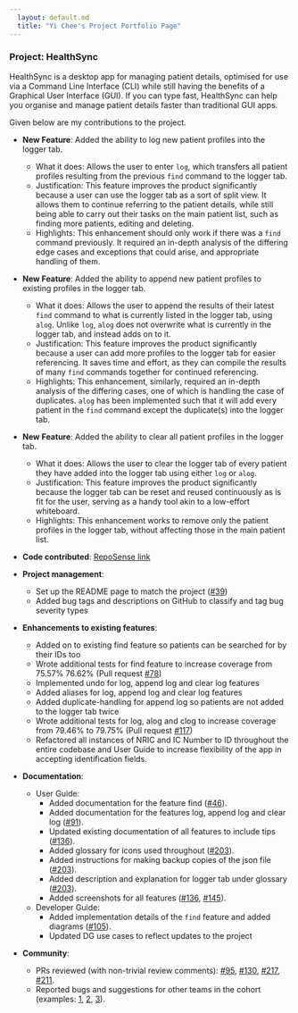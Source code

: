 ```yaml
---
  layout: default.md
  title: "Yi Chee's Project Portfolio Page"
---
```


### Project: HealthSync

HealthSync is a desktop app for managing patient details, optimised for use via a Command Line Interface (CLI) while still having the benefits of a Graphical User Interface (GUI). If you can type fast, HealthSync can help you organise and manage patient details faster than traditional GUI apps.

Given below are my contributions to the project.

* **New Feature**: Added the ability to log new patient profiles into the logger tab.
  * What it does: Allows the user to enter `log`, which transfers all patient profiles resulting from the previous `find` command to the logger tab.
  * Justification: This feature improves the product significantly because a user can use the logger tab as a sort of split view. It allows them to continue referring to the patient details, while still being able to carry out their tasks on the main patient list, such as finding more patients, editing and deleting.
  * Highlights: This enhancement should only work if there was a `find` command previously. It required an in-depth analysis of the differing edge cases and exceptions that could arise, and appropriate handling of them. 

* **New Feature**: Added the ability to append new patient profiles to existing profiles in the logger tab.
  * What it does: Allows the user to append the results of their latest `find` command to what is currently listed in the logger tab, using `alog`. Unlike `log`, `alog` does not overwrite what is currently in the logger tab, and instead adds on to it.
  * Justification: This feature improves the product significantly because a user can add more profiles to the logger tab for easier referencing. It saves time and effort, as they can compile the results of many `find` commands together for continued referencing.
  * Highlights: This enhancement, similarly, required an in-depth analysis of the differing cases, one of which is handling the case of duplicates. `alog` has been implemented such that it will add every patient in the `find` command except the duplicate(s) into the logger tab.

* **New Feature**: Added the ability to clear all patient profiles in the logger tab.
  * What it does: Allows the user to clear the logger tab of every patient they have added into the logger tab using either `log` or `alog`.
  * Justification: This feature improves the product significantly because the logger tab can be reset and reused continuously as is fit for the user, serving as a handy tool akin to a low-effort whiteboard.
  * Highlights: This enhancement works to remove only the patient profiles in the logger tab, without affecting those in the main patient list.

* **Code contributed**: [RepoSense link](https://nus-cs2103-ay2324s1.github.io/tp-dashboard/?search=hyc17003&breakdown=false&sort=groupTitle%20dsc&sortWithin=title&since=2023-09-22&timeframe=commit&mergegroup=&groupSelect=groupByRepos)

* **Project management**:
  * Set up the README page to match the project ([\#39](https://github.com/AY2324S1-CS2103T-T14-3/tp/pull/39)) 
  * Added bug tags and descriptions on GitHub to classify and tag bug severity types

* **Enhancements to existing features**:
  * Added on to existing find feature so patients can be searched for by their IDs too
  * Wrote additional tests for find feature to increase coverage from 75.57% 76.62% (Pull request [\#78](https://github.com/AY2324S1-CS2103T-T14-3/tp/pull/78))
  * Implemented undo for log, append log and clear log features
  * Added aliases for log, append log and clear log features
  * Added duplicate-handling for append log so patients are not added to the logger tab twice
  * Wrote additional tests for log, alog and clog to increase coverage from 79.46% to 79.75% (Pull request [\#117](https://github.com/AY2324S1-CS2103T-T14-3/tp/pull/117))
  * Refactored all instances of NRIC and IC Number to ID throughout the entire codebase and User Guide to increase flexibility of the app in accepting identification fields.

* **Documentation**:
  * User Guide:
    * Added documentation for the feature find ([\#46](https://github.com/AY2324S1-CS2103T-T14-3/tp/pull/46)).
    * Added documentation for the features log, append log and clear log ([\#91](https://github.com/AY2324S1-CS2103T-T14-3/tp/pull/91)).
    * Updated existing documentation of all features to include tips ([\#136](https://github.com/AY2324S1-CS2103T-T14-3/tp/pull/136)).
    * Added glossary for icons used throughout ([\#203](https://github.com/AY2324S1-CS2103T-T14-3/tp/pull/203)).
    * Added instructions for making backup copies of the json file ([\#203](https://github.com/AY2324S1-CS2103T-T14-3/tp/pull/203)).
    * Added description and explanation for logger tab under glossary ([\#203](https://github.com/AY2324S1-CS2103T-T14-3/tp/pull/203)).
    * Added screenshots for all features ([\#136](https://github.com/AY2324S1-CS2103T-T14-3/tp/pull/136), [\#145](https://github.com/AY2324S1-CS2103T-T14-3/tp/pull/145)).
  * Developer Guide:
    * Added implementation details of the `find` feature and added diagrams ([\#105](https://github.com/AY2324S1-CS2103T-T14-3/tp/pull/105)).
    * Updated DG use cases to reflect updates to the project

* **Community**:
  * PRs reviewed (with non-trivial review comments): [\#95](https://github.com/AY2324S1-CS2103T-T14-3/tp/pull/95), [\#130](https://github.com/AY2324S1-CS2103T-T14-3/tp/pull/130), [\#217](https://github.com/AY2324S1-CS2103T-T14-3/tp/pull/217), [\#211](https://github.com/AY2324S1-CS2103T-T14-3/tp/pull/211).
  * Reported bugs and suggestions for other teams in the cohort (examples: [1](https://github.com/AY2324S1-CS2103T-W10-4/tp/issues/206), [2](https://github.com/AY2324S1-CS2103T-W10-4/tp/issues/184), [3](https://github.com/AY2324S1-CS2103T-W10-4/tp/issues/167)).
